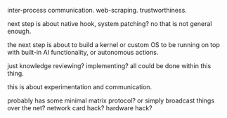 inter-process communication. web-scraping. trustworthiness.

next step is about native hook, system patching? no that is not general enough.

the next step is about to build a kernel or custom OS to be running on top with built-in AI functionality, or autonomous actions.

just knowledge reviewing? implementing? all could be done within this thing.

this is about experimentation and communication.

probably has some minimal matrix protocol? or simply broadcast things over the net? network card hack? hardware hack?
